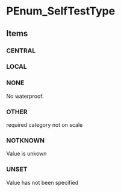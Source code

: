 # PEnum_SelfTestType

## Items

### CENTRAL


### LOCAL


### NONE
No waterproof.

### OTHER
required category not on scale

### NOTKNOWN
Value is unkown

### UNSET
Value has not been specified

